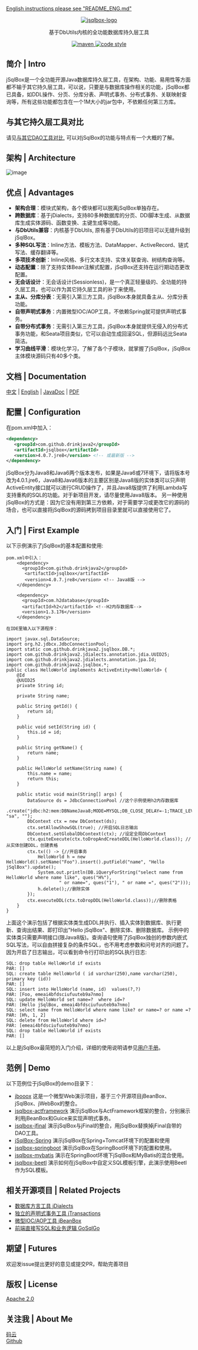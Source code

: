 ﻿<p align="left">
  <a href="README_ENG.md">
	English instructions please see "README_ENG.md"
  </a>
</p>

<p align="center">
  <a href="https://github.com/drinkjava2/jsqlbox">
   <img alt="jsqlbox-logo" src="jsqlbox-logo.png">
  </a>
</p>

<p align="center">
  基于DbUtils内核的全功能数据库持久层工具
</p>

<p align="center">
  <a href="http://search.maven.org/#search%7Cga%7C1%7Cg%3A%22com.github.drinkjava2%22%20AND%20a%3A%22jsqlbox%22">
    <img alt="maven" src="https://img.shields.io/maven-central/v/com.github.drinkjava2/jsqlbox.svg?style=flat-square">
  </a>

  <a href="https://www.apache.org/licenses/LICENSE-2.0">
    <img alt="code style" src="https://img.shields.io/badge/license-Apache%202-4EB1BA.svg?style=flat-square">
  </a>
</p>

## 简介 | Intro
jSqlBox是一个全功能开源Java数据库持久层工具，在架构、功能、易用性等方面都不输于其它持久层工具，可以说，只要是与数据库操作相关的功能，jSqlBox都已具备，如DDL操作、分页、分库分表、声明式事务、分布式事务、关联映射查询等，所有这些功能都包含在一个1M大小的jar包中，不依赖任何第三方库。 

## 与其它持久层工具对比
请见[与其它DAO工具对比](https://gitee.com/drinkjava2/jsqlbox/wikis/pages?sort_id=1010925&doc_id=92178), 可以对jSqlBox的功能与特点有一个大概的了解。  

## 架构 | Architecture  
![image](arch.png)  

## 优点 | Advantages

- **架构合理**：模块式架构，各个模块都可以脱离jSqlBox单独存在。  
- **跨数据库**：基于jDialects，支持80多种数据库的分页、DDl脚本生成、从数据库生成实体源码、函数变换、主键生成等功能。  
- **与DbUtils兼容**：内核基于DbUtils, 原有基于DbUtils的旧项目可以无缝升级到jSqlBox。  
- **多种SQL写法**：Inline方法、模板方法、DataMapper、ActiveRecord、链式写法、缓存翻译等。  
- **多项技术创新**：Inline风格、多行文本支持、实体关联查询、树结构查询等。  
- **动态配置**：除了支持实体Bean注解式配置，jSqlBox还支持在运行期动态更改配置。  
- **无会话设计**：无会话设计(Sessionless)，是一个真正轻量级的、全功能的持久层工具，也可以作为其它持久层工具的补丁来使用。  
- **主从、分库分表**：无需引入第三方工具，jSqlBox本身就具备主从、分库分表功能。  
- **自带声明式事务**：内置微型IOC/AOP工具，不依赖Spring就可提供声明式事务。  
- **自带分布式事务**：无需引入第三方工具，jSqlBox本身就提供无侵入的分布式事务功能，和Seata项目类似，它可以自动生成回滚SQL，但源码远比Seata简洁。
- **学习曲线平滑**：模块化学习，了解了各个子模块，就掌握了jSqlBox，jSqlBox主体模块源码只有40多个类。  
 
## 文档 | Documentation

[中文](https://gitee.com/drinkjava2/jsqlbox/wikis/pages) | [English](https://github.com/drinkjava2/jsqlbox/wiki) | [JavaDoc](http://search.maven.org/#search%7Cga%7C1%7Ca%3A%22jsqlbox%22) | [PDF](https://gitee.com/drinkjava2/jsqlbox/wikis/pages/export?type=pdf&info_id=92178)

## 配置 | Configuration
在pom.xml中加入：  
```xml
<dependency>
   <groupId>com.github.drinkjava2</groupId>
   <artifactId>jsqlbox</artifactId>  
   <version>4.0.7.jre8</version> <!-- 或最新版 -->
</dependency> 
```
jSqlBox分为Java8和Java6两个版本发布，如果是Java6或7环境下，请将版本号改为4.0.1.jre6，Java8和Java6版本的主要区别是Java8版的实体类可以只声明ActiveEntity接口就可以进行CRUD操作了，并且Java8版提供了利用Lambda写支持重构的SQL的功能。对于新项目开发，请尽量使用Java8版本。
另一种使用jSqlBox的方式是：因为它没有用到第三方依赖，对于需要学习或更改它的源码的场合，也可以直接将jSqlBox的源码拷到项目目录里就可以直接使用它了。  

## 入门 | First Example
以下示例演示了jSqlBox的基本配置和使用:
```
pom.xml中引入：
    <dependency>
      <groupId>com.github.drinkjava2</groupId>
       <artifactId>jsqlbox</artifactId> 
       <version>4.0.7.jre8</version> <!-- Java8版 -->
    </dependency>

    <dependency>
      <groupId>com.h2database</groupId>
      <artifactId>h2</artifactId> <!--H2内存数据库-->
      <version>1.3.176</version>
    </dependency>

在IDE里输入以下源程序：

import javax.sql.DataSource;
import org.h2.jdbcx.JdbcConnectionPool;
import static com.github.drinkjava2.jsqlbox.DB.*;
import com.github.drinkjava2.jdialects.annotation.jdia.UUID25;
import com.github.drinkjava2.jdialects.annotation.jpa.Id;
import com.github.drinkjava2.jsqlbox.*; 
public class HelloWorld implements ActiveEntity<HelloWorld> {
	@Id
	@UUID25
	private String id;

	private String name;

	public String getId() {
		return id;
	}

	public void setId(String id) {
		this.id = id;
	}

	public String getName() {
		return name;
	}

	public HelloWorld setName(String name) {
		this.name = name;
		return this;
	}

	public static void main(String[] args) {
		DataSource ds = JdbcConnectionPool //这个示例使用h2内存数据库
				.create("jdbc:h2:mem:DBNameJava8;MODE=MYSQL;DB_CLOSE_DELAY=-1;TRACE_LEVEL_SYSTEM_OUT=0", "sa", "");
		DbContext ctx = new DbContext(ds);
		ctx.setAllowShowSQL(true); //开启SQL日志输出
		DbContext.setGlobalDbContext(ctx); //设定全局DbContext
		ctx.quiteExecute(ctx.toDropAndCreateDDL(HelloWorld.class)); //从实体创建DDL，创建表格
		ctx.tx(() -> {//开启事务
			HelloWorld h = new HelloWorld().setName("Foo").insert().putField("name", "Hello jSqlBox").update();
			System.out.println(DB.iQueryForString("select name from HelloWorld where name like", ques("H%"),
					" or name=", ques("1"), " or name =", ques("2")));
			h.delete();//删除实体
		});
		ctx.executeDDL(ctx.toDropDDL(HelloWorld.class));//删除表格
	}
}
```
上面这个演示包括了根据实体类生成DDL并执行、插入实体到数据库、执行更新、查询出结果、即打印出"Hello jSqlBox"、删除实体、删除数据库。
示例中的实体类只需要声明接口(限Java8版)。查询语句使用了jSqlBox独创的参数内嵌式SQL写法，可以自由拼接复杂的条件SQL，也不用考虑参数和问号对齐的问题了。  
因为开启了日志输出，可以看到命令行打印出的SQL执行日志:
```
SQL: drop table HelloWorld if exists
PAR: []
SQL: create table HelloWorld ( id varchar(250),name varchar(250), primary key (id))
PAR: []
SQL: insert into HelloWorld (name, id)  values(?,?)
PAR: [Foo, emeai4bfdsciufuuteb9a7nmo]
SQL: update HelloWorld set name=?  where id=?
PAR: [Hello jSqlBox, emeai4bfdsciufuuteb9a7nmo]
SQL: select name from HelloWorld where name like? or name=? or name =?
PAR: [H%, 1, 2]
SQL: delete from HelloWorld where id=? 
PAR: [emeai4bfdsciufuuteb9a7nmo]
SQL: drop table HelloWorld if exists
PAR: []
```
以上是jSqlBox最简短的入门介绍，详细的使用说明请参见[用户手册](https://gitee.com/drinkjava2/jsqlbox/wikis/pages)。  

## 范例 | Demo
以下范例位于jSqlBox的demo目录下：  
* [jbooox](../../tree/master/demo/jsqlbox-jbooox) 这是一个微型Web演示项目，基于三个开源项目jBeanBox、jSqlBox、jWebBox的整合。
* [jsqlbox-actframework](../../tree/master/demo/jsqlbox-actframework) 演示jSqlBox与ActFramework框架的整合，分别展示利用jBeanBox和Guice来实现声明式事务。
* [jsqlbox-jfinal](../../tree/master/demo/jsqlbox-jfinal) 演示jSqlBox与jFinal的整合，用jSqlBox替换掉jFinal自带的DAO工具。
* [jSqlBox-Spring](../../tree/master/demo/jsqlbox-spring) 演示jSqlBox在Spring+Tomcat环境下的配置和使用
* [jsqlbox-springboot](../../tree/master/demo/jsqlbox-springboot) 演示jSqlBox在SpringBoot环境下的配置和使用。  
* [jsqlbox-mybatis](../../tree/master/demo/jsqlbox-mybatis) 演示在SpringBoot环境下jSqlBox和MyBatis的混合使用。
* [jsqlbox-beetl](../../tree/master/demo/jsqlbox-beetl) 演示如何在jSqlBox中自定义SQL模板引擎，此演示使用Beetl作为SQL模板。
 
## 相关开源项目 | Related Projects
- [数据库方言工具 jDialects](https://gitee.com/drinkjava2/jdialects)
- [独立的声明式事务工具 jTransactions](https://gitee.com/drinkjava2/jTransactions)
- [微型IOC/AOP工具 jBeanBox](https://gitee.com/drinkjava2/jBeanBox)
- [前端直接写SQL和业务逻辑 GoSqlGo](https://gitee.com/drinkjava2/gosqlgo)

## 期望 | Futures

欢迎发issue提出更好的意见或提交PR，帮助完善项目

## 版权 | License

[Apache 2.0](http://www.apache.org/licenses/LICENSE-2.0)

## 关注我 | About Me
[码云](https://gitee.com/drinkjava2)  
[Github](https://github.com/drinkjava2)  
